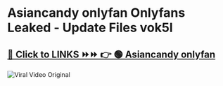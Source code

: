 
 # Asiancandy onlyfan Onlyfans Leaked - Update Files vok5l

## <h2><a href="https://clipsfans.com/Asiancandy_onlyfan&ref=git">🔗 Click to LINKS ⏩⏩ 👉 🟢 Asiancandy onlyfan </a></h2>

<a href="https://clipsfans.com/Asiancandy_onlyfan&ref=git" rel="nofollow" data-target="animated-image.originalLink"><img src="https://i.ibb.co.com/xMMVF88/686577567.gif" alt="Viral Video Original" style="max-width: 100%; display: inline-block;" data-target="animated-image.originalImage"></a>

